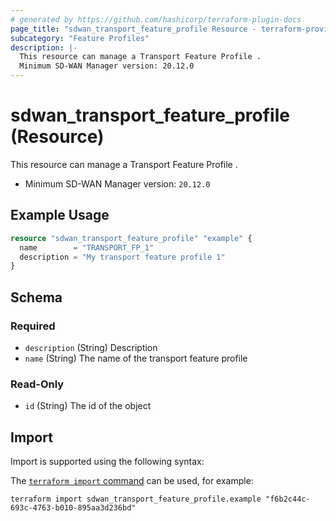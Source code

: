 ```yaml
---
# generated by https://github.com/hashicorp/terraform-plugin-docs
page_title: "sdwan_transport_feature_profile Resource - terraform-provider-sdwan"
subcategory: "Feature Profiles"
description: |-
  This resource can manage a Transport Feature Profile .
  Minimum SD-WAN Manager version: 20.12.0
---
```


# sdwan_transport_feature_profile (Resource)

This resource can manage a Transport Feature Profile .
  - Minimum SD-WAN Manager version: `20.12.0`

## Example Usage

```terraform
resource "sdwan_transport_feature_profile" "example" {
  name        = "TRANSPORT_FP_1"
  description = "My transport feature profile 1"
}
```

<!-- schema generated by tfplugindocs -->
## Schema

### Required

- `description` (String) Description
- `name` (String) The name of the transport feature profile

### Read-Only

- `id` (String) The id of the object

## Import

Import is supported using the following syntax:

The [`terraform import` command](https://developer.hashicorp.com/terraform/cli/commands/import) can be used, for example:

```shell
terraform import sdwan_transport_feature_profile.example "f6b2c44c-693c-4763-b010-895aa3d236bd"
```
